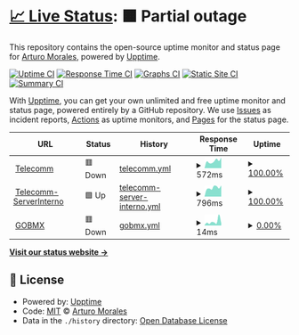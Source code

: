 # [📈 Live Status](https://demo.upptime.js.org): <!--live status--> **🟧 Partial outage**

This repository contains the open-source uptime monitor and status page for [Arturo Morales](https://demo.upptime.js.org), powered by [Upptime](https://github.com/upptime/upptime).

[![Uptime CI](https://github.com/ArturooT/upptime/workflows/Uptime%20CI/badge.svg)](https://github.com/ArturooT/upptime/actions?query=workflow%3A%22Uptime+CI%22)
[![Response Time CI](https://github.com/ArturooT/upptime/workflows/Response%20Time%20CI/badge.svg)](https://github.com/ArturooT/upptime/actions?query=workflow%3A%22Response+Time+CI%22)
[![Graphs CI](https://github.com/ArturooT/upptime/workflows/Graphs%20CI/badge.svg)](https://github.com/ArturooT/upptime/actions?query=workflow%3A%22Graphs+CI%22)
[![Static Site CI](https://github.com/ArturooT/upptime/workflows/Static%20Site%20CI/badge.svg)](https://github.com/ArturooT/upptime/actions?query=workflow%3A%22Static+Site+CI%22)
[![Summary CI](https://github.com/ArturooT/upptime/workflows/Summary%20CI/badge.svg)](https://github.com/ArturooT/upptime/actions?query=workflow%3A%22Summary+CI%22)

With [Upptime](https://upptime.js.org), you can get your own unlimited and free uptime monitor and status page, powered entirely by a GitHub repository. We use [Issues](https://github.com/ArturooT/upptime/issues) as incident reports, [Actions](https://github.com/ArturooT/upptime/actions) as uptime monitors, and [Pages](https://demo.upptime.js.org) for the status page.

<!--start: status pages-->
<!-- This summary is generated by Upptime (https://github.com/upptime/upptime) -->
<!-- Do not edit this manually, your changes will be overwritten -->
<!-- prettier-ignore -->
| URL | Status | History | Response Time | Uptime |
| --- | ------ | ------- | ------------- | ------ |
| <img alt="" src="https://favicons.githubusercontent.com/www.telecomm.gob.mx" height="13"> [Telecomm](https://www.telecomm.gob.mx) | 🟥 Down | [telecomm.yml](https://github.com/ArturooT/telecomm/commits/HEAD/history/telecomm.yml) | <details><summary><img alt="Response time graph" src="./graphs/telecomm/response-time-week.png" height="20"> 572ms</summary><br><a href="https://ArturooT.github.io/telecomm/history/telecomm"><img alt="Response time 503" src="https://img.shields.io/endpoint?url=https%3A%2F%2Fraw.githubusercontent.com%2FArturooT%2Ftelecomm%2FHEAD%2Fapi%2Ftelecomm%2Fresponse-time.json"></a><br><a href="https://ArturooT.github.io/telecomm/history/telecomm"><img alt="24-hour response time 836" src="https://img.shields.io/endpoint?url=https%3A%2F%2Fraw.githubusercontent.com%2FArturooT%2Ftelecomm%2FHEAD%2Fapi%2Ftelecomm%2Fresponse-time-day.json"></a><br><a href="https://ArturooT.github.io/telecomm/history/telecomm"><img alt="7-day response time 572" src="https://img.shields.io/endpoint?url=https%3A%2F%2Fraw.githubusercontent.com%2FArturooT%2Ftelecomm%2FHEAD%2Fapi%2Ftelecomm%2Fresponse-time-week.json"></a><br><a href="https://ArturooT.github.io/telecomm/history/telecomm"><img alt="30-day response time 518" src="https://img.shields.io/endpoint?url=https%3A%2F%2Fraw.githubusercontent.com%2FArturooT%2Ftelecomm%2FHEAD%2Fapi%2Ftelecomm%2Fresponse-time-month.json"></a><br><a href="https://ArturooT.github.io/telecomm/history/telecomm"><img alt="1-year response time 503" src="https://img.shields.io/endpoint?url=https%3A%2F%2Fraw.githubusercontent.com%2FArturooT%2Ftelecomm%2FHEAD%2Fapi%2Ftelecomm%2Fresponse-time-year.json"></a></details> | <details><summary><a href="https://ArturooT.github.io/telecomm/history/telecomm">100.00%</a></summary><a href="https://ArturooT.github.io/telecomm/history/telecomm"><img alt="All-time uptime 99.99%" src="https://img.shields.io/endpoint?url=https%3A%2F%2Fraw.githubusercontent.com%2FArturooT%2Ftelecomm%2FHEAD%2Fapi%2Ftelecomm%2Fuptime.json"></a><br><a href="https://ArturooT.github.io/telecomm/history/telecomm"><img alt="24-hour uptime 100.00%" src="https://img.shields.io/endpoint?url=https%3A%2F%2Fraw.githubusercontent.com%2FArturooT%2Ftelecomm%2FHEAD%2Fapi%2Ftelecomm%2Fuptime-day.json"></a><br><a href="https://ArturooT.github.io/telecomm/history/telecomm"><img alt="7-day uptime 100.00%" src="https://img.shields.io/endpoint?url=https%3A%2F%2Fraw.githubusercontent.com%2FArturooT%2Ftelecomm%2FHEAD%2Fapi%2Ftelecomm%2Fuptime-week.json"></a><br><a href="https://ArturooT.github.io/telecomm/history/telecomm"><img alt="30-day uptime 100.00%" src="https://img.shields.io/endpoint?url=https%3A%2F%2Fraw.githubusercontent.com%2FArturooT%2Ftelecomm%2FHEAD%2Fapi%2Ftelecomm%2Fuptime-month.json"></a><br><a href="https://ArturooT.github.io/telecomm/history/telecomm"><img alt="1-year uptime 99.99%" src="https://img.shields.io/endpoint?url=https%3A%2F%2Fraw.githubusercontent.com%2FArturooT%2Ftelecomm%2FHEAD%2Fapi%2Ftelecomm%2Fuptime-year.json"></a></details>
| <img alt="" src="https://favicons.githubusercontent.com/www.telecomm.gob.mx" height="13"> [Telecomm-ServerInterno](https://www.telecomm.gob.mx/portal) | 🟩 Up | [telecomm-server-interno.yml](https://github.com/ArturooT/telecomm/commits/HEAD/history/telecomm-server-interno.yml) | <details><summary><img alt="Response time graph" src="./graphs/telecomm-server-interno/response-time-week.png" height="20"> 796ms</summary><br><a href="https://ArturooT.github.io/telecomm/history/telecomm-server-interno"><img alt="Response time 765" src="https://img.shields.io/endpoint?url=https%3A%2F%2Fraw.githubusercontent.com%2FArturooT%2Ftelecomm%2FHEAD%2Fapi%2Ftelecomm-server-interno%2Fresponse-time.json"></a><br><a href="https://ArturooT.github.io/telecomm/history/telecomm-server-interno"><img alt="24-hour response time 982" src="https://img.shields.io/endpoint?url=https%3A%2F%2Fraw.githubusercontent.com%2FArturooT%2Ftelecomm%2FHEAD%2Fapi%2Ftelecomm-server-interno%2Fresponse-time-day.json"></a><br><a href="https://ArturooT.github.io/telecomm/history/telecomm-server-interno"><img alt="7-day response time 796" src="https://img.shields.io/endpoint?url=https%3A%2F%2Fraw.githubusercontent.com%2FArturooT%2Ftelecomm%2FHEAD%2Fapi%2Ftelecomm-server-interno%2Fresponse-time-week.json"></a><br><a href="https://ArturooT.github.io/telecomm/history/telecomm-server-interno"><img alt="30-day response time 724" src="https://img.shields.io/endpoint?url=https%3A%2F%2Fraw.githubusercontent.com%2FArturooT%2Ftelecomm%2FHEAD%2Fapi%2Ftelecomm-server-interno%2Fresponse-time-month.json"></a><br><a href="https://ArturooT.github.io/telecomm/history/telecomm-server-interno"><img alt="1-year response time 765" src="https://img.shields.io/endpoint?url=https%3A%2F%2Fraw.githubusercontent.com%2FArturooT%2Ftelecomm%2FHEAD%2Fapi%2Ftelecomm-server-interno%2Fresponse-time-year.json"></a></details> | <details><summary><a href="https://ArturooT.github.io/telecomm/history/telecomm-server-interno">100.00%</a></summary><a href="https://ArturooT.github.io/telecomm/history/telecomm-server-interno"><img alt="All-time uptime 100.00%" src="https://img.shields.io/endpoint?url=https%3A%2F%2Fraw.githubusercontent.com%2FArturooT%2Ftelecomm%2FHEAD%2Fapi%2Ftelecomm-server-interno%2Fuptime.json"></a><br><a href="https://ArturooT.github.io/telecomm/history/telecomm-server-interno"><img alt="24-hour uptime 100.00%" src="https://img.shields.io/endpoint?url=https%3A%2F%2Fraw.githubusercontent.com%2FArturooT%2Ftelecomm%2FHEAD%2Fapi%2Ftelecomm-server-interno%2Fuptime-day.json"></a><br><a href="https://ArturooT.github.io/telecomm/history/telecomm-server-interno"><img alt="7-day uptime 100.00%" src="https://img.shields.io/endpoint?url=https%3A%2F%2Fraw.githubusercontent.com%2FArturooT%2Ftelecomm%2FHEAD%2Fapi%2Ftelecomm-server-interno%2Fuptime-week.json"></a><br><a href="https://ArturooT.github.io/telecomm/history/telecomm-server-interno"><img alt="30-day uptime 100.00%" src="https://img.shields.io/endpoint?url=https%3A%2F%2Fraw.githubusercontent.com%2FArturooT%2Ftelecomm%2FHEAD%2Fapi%2Ftelecomm-server-interno%2Fuptime-month.json"></a><br><a href="https://ArturooT.github.io/telecomm/history/telecomm-server-interno"><img alt="1-year uptime 100.00%" src="https://img.shields.io/endpoint?url=https%3A%2F%2Fraw.githubusercontent.com%2FArturooT%2Ftelecomm%2FHEAD%2Fapi%2Ftelecomm-server-interno%2Fuptime-year.json"></a></details>
| <img alt="" src="https://favicons.githubusercontent.com/www.gob.mx" height="13"> [GOBMX](https://www.gob.mx) | 🟥 Down | [gobmx.yml](https://github.com/ArturooT/telecomm/commits/HEAD/history/gobmx.yml) | <details><summary><img alt="Response time graph" src="./graphs/gobmx/response-time-week.png" height="20"> 14ms</summary><br><a href="https://ArturooT.github.io/telecomm/history/gobmx"><img alt="Response time 25" src="https://img.shields.io/endpoint?url=https%3A%2F%2Fraw.githubusercontent.com%2FArturooT%2Ftelecomm%2FHEAD%2Fapi%2Fgobmx%2Fresponse-time.json"></a><br><a href="https://ArturooT.github.io/telecomm/history/gobmx"><img alt="24-hour response time 8" src="https://img.shields.io/endpoint?url=https%3A%2F%2Fraw.githubusercontent.com%2FArturooT%2Ftelecomm%2FHEAD%2Fapi%2Fgobmx%2Fresponse-time-day.json"></a><br><a href="https://ArturooT.github.io/telecomm/history/gobmx"><img alt="7-day response time 14" src="https://img.shields.io/endpoint?url=https%3A%2F%2Fraw.githubusercontent.com%2FArturooT%2Ftelecomm%2FHEAD%2Fapi%2Fgobmx%2Fresponse-time-week.json"></a><br><a href="https://ArturooT.github.io/telecomm/history/gobmx"><img alt="30-day response time 24" src="https://img.shields.io/endpoint?url=https%3A%2F%2Fraw.githubusercontent.com%2FArturooT%2Ftelecomm%2FHEAD%2Fapi%2Fgobmx%2Fresponse-time-month.json"></a><br><a href="https://ArturooT.github.io/telecomm/history/gobmx"><img alt="1-year response time 25" src="https://img.shields.io/endpoint?url=https%3A%2F%2Fraw.githubusercontent.com%2FArturooT%2Ftelecomm%2FHEAD%2Fapi%2Fgobmx%2Fresponse-time-year.json"></a></details> | <details><summary><a href="https://ArturooT.github.io/telecomm/history/gobmx">0.00%</a></summary><a href="https://ArturooT.github.io/telecomm/history/gobmx"><img alt="All-time uptime 0.00%" src="https://img.shields.io/endpoint?url=https%3A%2F%2Fraw.githubusercontent.com%2FArturooT%2Ftelecomm%2FHEAD%2Fapi%2Fgobmx%2Fuptime.json"></a><br><a href="https://ArturooT.github.io/telecomm/history/gobmx"><img alt="24-hour uptime 0.00%" src="https://img.shields.io/endpoint?url=https%3A%2F%2Fraw.githubusercontent.com%2FArturooT%2Ftelecomm%2FHEAD%2Fapi%2Fgobmx%2Fuptime-day.json"></a><br><a href="https://ArturooT.github.io/telecomm/history/gobmx"><img alt="7-day uptime 0.00%" src="https://img.shields.io/endpoint?url=https%3A%2F%2Fraw.githubusercontent.com%2FArturooT%2Ftelecomm%2FHEAD%2Fapi%2Fgobmx%2Fuptime-week.json"></a><br><a href="https://ArturooT.github.io/telecomm/history/gobmx"><img alt="30-day uptime 0.00%" src="https://img.shields.io/endpoint?url=https%3A%2F%2Fraw.githubusercontent.com%2FArturooT%2Ftelecomm%2FHEAD%2Fapi%2Fgobmx%2Fuptime-month.json"></a><br><a href="https://ArturooT.github.io/telecomm/history/gobmx"><img alt="1-year uptime 0.00%" src="https://img.shields.io/endpoint?url=https%3A%2F%2Fraw.githubusercontent.com%2FArturooT%2Ftelecomm%2FHEAD%2Fapi%2Fgobmx%2Fuptime-year.json"></a></details>

<!--end: status pages-->

[**Visit our status website →**](https://demo.upptime.js.org)

## 📄 License

- Powered by: [Upptime](https://github.com/upptime/upptime)
- Code: [MIT](./LICENSE) © [Arturo Morales](https://demo.upptime.js.org)
- Data in the `./history` directory: [Open Database License](https://opendatacommons.org/licenses/odbl/1-0/)
